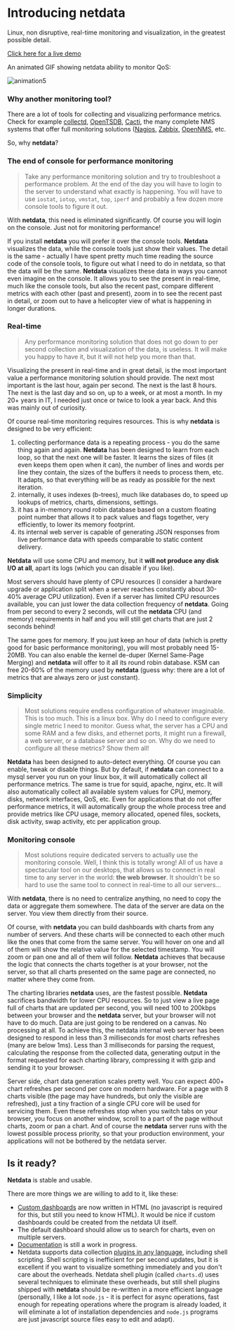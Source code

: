 # Introducing netdata

Linux, non disruptive, real-time monitoring and visualization, in the greatest possible detail.

[Click here for a live demo](http://netdata.firehol.org)

An animated GIF showing netdata ability to monitor QoS:

![animation5](https://cloud.githubusercontent.com/assets/2662304/12373715/0da509d8-bc8b-11e5-85cf-39d5234bf976.gif)


### Why another monitoring tool?

There are a lot of tools for collecting and visualizing performance metrics. Check for example [collectd](https://collectd.org/), [OpenTSDB](http://opentsdb.net/), [Cacti](http://www.cacti.net/), the many complete NMS systems that offer full monitoring solutions ([Nagios](https://www.nagios.org/), [Zabbix](http://www.zabbix.com/), [OpenNMS](http://www.opennms.org/), etc.

So, why **netdata**?

### The end of console for performance monitoring

> Take any performance monitoring solution and try to troubleshoot a performance problem. At the end of the day you will have to login to the server to understand what exactly is happening. You will have to use `iostat`, `iotop`, `vmstat`, `top`, `iperf` and probably a few dozen more console tools to figure it out.

With **netdata**, this need is eliminated significantly. Of course you will login on the console. Just not for  monitoring performance!

If you install **netdata** you will prefer it over the console tools. **Netdata** visualizes the data, while the console tools just show their values. The detail is the same - actually I have spent pretty much time reading the source code of the console tools, to figure out what I need to do in netdata, so that the data will be the same. **Netdata** visualizes these data in ways you cannot even imagine on the console. It allows you to see the present in real-time, much like the console tools, but also the recent past, compare different metrics with each other (past and present), zoom in to see the recent past in detail, or zoom out to have a helicopter view of what is happening in longer durations.

### Real-time

> Any performance monitoring solution that does not go down to per second collection and visualization of the data, is useless. It will make you happy to have it, but it will not help you more than that. 

Visualizing the present in real-time and in great detail, is the most important value a performance monitoring solution should provide. The next most important is the last hour, again per second. The next is the last 8 hours. The next is the last day and so on, up to a week, or at most a month. In my 20+ years in IT, I needed just once or twice to look a year back. And this was mainly out of curiosity.

Of course real-time monitoring requires resources. This is why **netdata** is designed to be very efficient:

1. collecting performance data is a repeating process - you do the same thing again and again. **Netdata** has been designed to learn from each loop, so that the next one will be faster. It learns the sizes of files (it even keeps them open when it can), the number of lines and words per line they contain, the sizes of the buffers it needs to process them, etc. It adapts, so that everything will be as ready as possible for the next iteration.
2. internally, it uses indexes (b-trees), much like databases do, to speed up lookups of metrics, charts, dimensions, settings.
3. it has a in-memory round robin database based on a custom floating point number that allows it to pack values and flags together, very efficiently, to lower its memory footprint.
4. its internal web server is capable of generating JSON responses from live performance data with speeds comparable to static content delivery.

**Netdata** will use some CPU and memory, but it **will not produce any disk I/O at all**, apart its logs (which you can disable if you like).

Most servers should have plenty of CPU resources (I consider a hardware upgrade or application split when a server reaches constantly about 30-40% average CPU utilization). Even if a server has limited CPU resources available, you can just lower the data collection frequency of **netdata**. Going from per second to every 2 seconds, will cut the **netdata** CPU (and memory) requirements in half and you will still get charts that are just 2 seconds behind!

The same goes for memory. If you just keep an hour of data (which is pretty good for basic performance monitoring), you will most probably need 15-20MB. You can also enable the kernel de-duper (Kernel Same-Page Merging) and **netdata** will offer to it all its round robin database. KSM can free 20-60% of the memory used by **netdata** (guess why: there are a lot of metrics that are always zero or just constant).

### Simplicity

> Most solutions require endless configuration of whatever imaginable. This is too much. This is a linux box. Why do I need to configure every single metric I need to monitor. Guess what, the server has a CPU and some RAM and a few disks, and ethernet ports, it might run a firewall, a web server, or a database server and so on. Why do we need to configure all these metrics? Show them all!

**Netdata** has been designed to auto-detect everything. Of course you can enable, tweak or disable things. But by default, if **netdata** can connect to a mysql server you run on your linux box, it will automatically collect all performance metrics. The same is true for squid, apache, nginx, etc. It will also automatically collect all available system values for CPU, memory, disks, network interfaces, QoS, etc. Even for applications that do not offer performance metrics, it will automatically group the whole process tree and provide metrics like CPU usage, memory allocated, opened files, sockets, disk activity, swap activity, etc per application group.

### Monitoring console

> Most solutions require dedicated servers to actually use the monitoring console. Well, I think this is totally wrong! All of us have a spectacular tool on our desktops, that allows us to connect in real time to any server in the world: **the web browser**. It shouldn't be so hard to use the same tool to connect in real-time to all our servers...

With **netdata**, there is no need to centralize anything, no need to copy the data or aggregate them somewhere. The data of the server are data on the server. You view them directly from their source.

Of course, with **netdata** you can build dashboards with charts from any number of servers. And these charts will be connected to each other much like the ones that come from the same server. You will hover on one and all of them will show the relative value for the selected timestamp. You will zoom or pan one and all of them will follow. **Netdata** achieves that because the logic that connects the charts together is at your browser, not the server, so that all charts presented on the same page are connected, no matter where they come from.

The charting libraries **netdata** uses, are the fastest possible. **Netdata** sacrifices bandwidth for lower CPU resources. So to just view a live page full of charts that are updated per second, you will need 100 to 200kbps between your browser and the **netdata** server, but your browser will not have to do much. Data are just going to be rendered on a canvas. No processing at all. To achieve this, the netdata internal web server has been designed to respond in less than 3 milliseconds for most charts refreshes (many are below 1ms). Less than 3 milliseconds for parsing the request, calculating the response from the collected data, generating output in the format requested for each charting library, compressing it with gzip and sending it to your browser.

Server side, chart data generation scales pretty well. You can expect 400+ chart refreshes per second per core on modern hardware. For a page with 8 charts visible (the page may have hundreds, but only the visible are refreshed), just a tiny fraction of a single CPU core will be used for servicing them. Even these refreshes stop when you switch tabs on your browser, you focus on another window, scroll to a part of the page without charts, zoom or pan a chart. And of course the **netdata** server runs with the lowest possible process priority, so that your production environment, your applications will not be bothered by the netdata server.

## Is it ready?

**Netdata** is stable and usable.

There are more things we are willing to add to it, like these:

- [Custom dashboards](https://github.com/firehol/netdata/wiki/Custom-Dashboards) are now written in HTML (no javascript is required for this, but still you need to know HTML). It would be nice if custom dashboards could be created from the netdata UI itself.
- The default dashboard should allow us to search for charts, even on multiple servers.
- [Documentation](https://github.com/firehol/netdata/wiki) is still a work in progress.
- Netdata supports data collection [plugins in any language](https://github.com/firehol/netdata/wiki/External-Plugins), including shell scripting. Shell scripting is inefficient for per second updates, but it is excellent if you want to visualize something immediately and you don't care about the overheads. Netdata shell plugin (called `charts.d`) uses several techniques to eliminate these overheads, but still shell plugins shipped with **netdata** should be re-written in a more efficient language (personally, I like a lot `node.js` - it is perfect for async operations, fast enough for repeating operations where the program is already loaded, it will eliminate a lot of installation dependencies and `node.js` programs are just javascript source files easy to edit and adapt).
